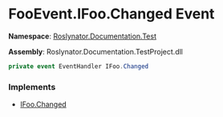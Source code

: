 # FooEvent\.IFoo\.Changed Event

**Namespace**: [Roslynator.Documentation.Test](../../README.md)

**Assembly**: Roslynator\.Documentation\.TestProject\.dll

```csharp
private event EventHandler IFoo.Changed
```

### Implements

* [IFoo.Changed](../../IFoo/Changed/README.md)
